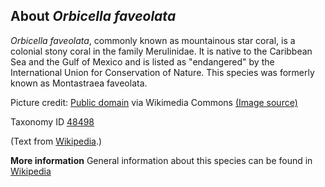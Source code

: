 **About *Orbicella faveolata***
-------------------------
*Orbicella faveolata*, commonly known as mountainous star coral, is a 
colonial stony coral in the family Merulinidae. It is native to the 
Caribbean Sea and the Gulf of Mexico and is listed as "endangered" by 
the International Union for Conservation of Nature. This species was 
formerly known as Montastraea faveolata.


Picture credit: [Public domain](https://commons.wikimedia.org/wiki/Main_Page) via Wikimedia Commons [(Image source)](https://en.wikipedia.org/wiki/File:Orbicella_faveolata_%28Montastraea_faveolata%29%2C_p%C3%B3lipos_abiertos.jpg)

Taxonomy ID [48498](https://www.uniprot.org/taxonomy/48498)

(Text from [Wikipedia](https://en.wikipedia.org/).)

**More information**
General information about this species can be found in [Wikipedia](https://en.wikipedia.org/wiki/Orbicella_faveolata)
